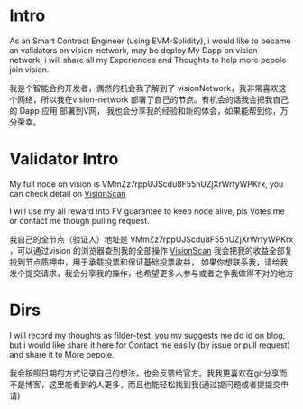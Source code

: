 # Intro

As an Smart Contract Engineer (using EVM-Solidity), i would like to became an validators on vision-network, may be deploy My Dapp on vision-network, i will share all my Experiences and Thoughts to help more pepole join vision.

我是个智能合约开发者，偶然的机会我了解到了 visionNetwork，我非常喜欢这个网络，所以我在vision-network 部署了自己的节点。有机会的话我会把我自己的 Dapp 应用 部署到V网， 我也会分享我的经验和新的体会，如果能帮到你，万分荣幸。

# Validator Intro

My full node on vision is VMmZz7rppUJScdu8F55hUZjXrWrfyWPKrx, you can check detail on [VisionScan](https://www.visionscan.org/address/VMmZz7rppUJScdu8F55hUZjXrWrfyWPKrx)

I will use my all reward into FV guarantee to keep node alive, pls Votes me or contact me though pulling request.

我自己的全节点（验证人）地址是 VMmZz7rppUJScdu8F55hUZjXrWrfyWPKrx ，可以通过vision 的浏览器查到我的全部操作 [VisionScan](https://www.visionscan.org/address/VMmZz7rppUJScdu8F55hUZjXrWrfyWPKrx)
我会把我的收益全部复投到节点质押中，用于承载投票和保证基础投票收益， 如果你想联系我，请给我发个提交请求，我会分享我的操作，也希望更多人参与或者之争我做得不对的地方

# Dirs

I will record my thoughts as filder-test, you my suggests me do id on blog, but i would like share it here for Contact me easily (by issue or pull request) and share it to More pepole.

我会按照日期的方式记录自己的想法，也会反馈给官方。我我更喜欢在git分享而不是博客，这里能看到的人更多，而且也能轻松找到我(通过提问题或者提提交申请)
